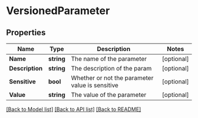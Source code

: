 # VersionedParameter

## Properties

Name | Type | Description | Notes
------------ | ------------- | ------------- | -------------
**Name** | **string** | The name of the parameter | [optional] 
**Description** | **string** | The description of the param | [optional] 
**Sensitive** | **bool** | Whether or not the parameter value is sensitive | [optional] 
**Value** | **string** | The value of the parameter | [optional] 

[[Back to Model list]](../README.md#documentation-for-models) [[Back to API list]](../README.md#documentation-for-api-endpoints) [[Back to README]](../README.md)


